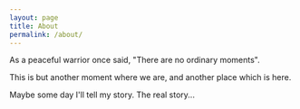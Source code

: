 ```yaml
---
layout: page
title: About
permalink: /about/
---
```


As a peaceful warrior once said, "There are no ordinary moments".

This is but another moment where we are, and another place which is here.

Maybe some day I'll tell my story. The real story...

